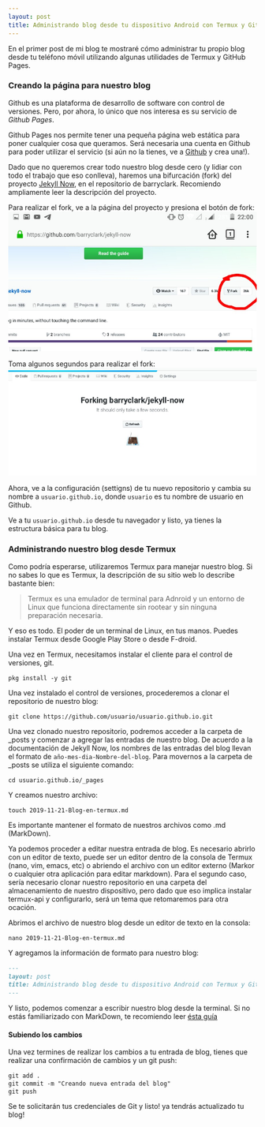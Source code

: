 ```yaml
---
layout: post
title: Administrando blog desde tu dispositivo Android con Termux y GitHub Pages
---
```


En el primer post de mi blog te mostraré cómo administrar tu propio blog desde tu teléfono móvil utilizando algunas utilidades de Termux y GitHub Pages.

### Creando la página para nuestro blog

Github es una plataforma de desarrollo de software con control de versiones. Pero, por ahora, lo único que nos interesa es su servicio de *Github Pages*.

Github Pages nos permite tener una pequeña página web estática para poner cualquier cosa que queramos. Será necesaria una cuenta en Github para poder utilizar el servicio (si aún no la tienes, ve a [Github](https://github.com) y crea una!).

Dado que no queremos crear todo nuestro blog desde cero (y lidiar con todo el trabajo que eso conlleva), haremos una bifurcación (fork) del proyecto [Jekyll Now](https://github.com/barryclark/jekyll-now), en el repositorio de barryclark. Recomiendo ampliamente leer la descripción del proyecto.

Para realizar el fork, ve a la página del proyecto y presiona el botón de fork:
![Ve a la página del proyecto y presiona el botón de fork](/images/2019-11-21-Blog-en-Termux/forkjekyllnow.jpg)

Toma algunos segundos para realizar el fork:
![it will take some seconds to fork the project](/images/2019-11-21-Blog-en-Termux/forkinproxess.jpg)

Ahora, ve a la configuración (settigns) de tu nuevo repositorio y cambia su nombre a `usuario.github.io`, donde `usuario` es tu nombre de usuario en Github.

Ve a tu `usuario.github.io` desde tu navegador y listo, ya tienes la estructura básica para tu blog.

### Administrando nuestro blog desde Termux

Como podría esperarse, utilizaremos Termux para manejar nuestro blog. Si no sabes lo que es Termux, la descripción de su sitio web lo describe bastante bien:

> Termux es una emulador de terminal para Adnroid y un entorno de Linux que funciona directamente sin rootear y sin ninguna preparación necesaria.

Y eso es todo. El poder de un terminal de Linux, en tus manos.
Puedes instalar Termux desde Google Play Store o desde F-droid.

Una vez en Termux, necesitamos instalar el cliente para el control de versiones, git.

```shell
pkg install -y git 
```

Una vez instalado el control de versiones, procederemos a clonar el repositorio de nuestro blog:

```shell
git clone https://github.com/usuario/usuario.github.io.git
```

Una vez clonado nuestro repositorio, podremos acceder a la carpeta de \_posts y comenzar a agregar las entradas de nuestro blog. De acuerdo a la documentación de Jekyll Now, los nombres de las entradas del blog llevan el formato de `año-mes-dia-Nombre-del-blog`. Para movernos a la carpeta de \_posts se utiliza el siguiente comando:

```shell
cd usuario.github.io/_pages
```

Y creamos nuestro archivo:

```shell
touch 2019-11-21-Blog-en-termux.md
```

Es importante mantener el formato de nuestros archivos como .md (MarkDown).

Ya podemos proceder a editar nuestra entrada de blog. Es necesario abrirlo con un editor de texto, puede ser un editor dentro de la consola de Termux (nano, vim, emacs, etc) o abriendo el archivo con un editor externo (Markor o cualquier otra aplicación para editar markdown). Para el segundo caso, sería necesario clonar nuestro repositorio en una carpeta del almacenamiento de nuestro dispositivo, pero dado que eso implica instalar termux-api y configurarlo, será un tema que retomaremos para otra ocación.

Abrimos el archivo de nuestro blog desde un editor de texto en la consola:

```shell
nano 2019-11-21-Blog-en-termux.md
```

Y agregamos la información de formato para nuestro blog:

```markdown
---
layout: post
title: Administrando blog desde tu dispositivo Android con Termux y GitHub Pages
---
```

Y listo, podemos comenzar a escribir nuestro blog desde la terminal. Si no estás familiarizado con MarkDown, te recomiendo leer [ésta guía](https://guides.github.com/features/mastering-markdown/)

#### Subiendo los cambios

Una vez termines de realizar los cambios a tu entrada de blog, tienes que realizar una confirmación de cambios y un git push:

```shell
git add .
git commit -m "Creando nueva entrada del blog"
git push
```

Se te solicitarán tus credenciales de Git y listo! ya tendrás actualizado tu blog!

